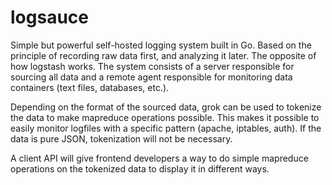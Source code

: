 logsauce
========

Simple but powerful self-hosted logging system built in Go. Based on the principle of recording raw data first, and analyzing it later. The opposite of how logstash works. The system consists of a server responsible for sourcing all data and a remote agent responsible for monitoring data containers (text files, databases, etc.).

Depending on the format of the sourced data, grok can be used to tokenize the data to make mapreduce operations possible. This makes it possible to easily monitor logfiles with a specific pattern (apache, iptables, auth). If the data is pure JSON, tokenization will not be necessary.

A client API will give frontend developers a way to do simple mapreduce operations on the tokenized data to display it in different ways.
